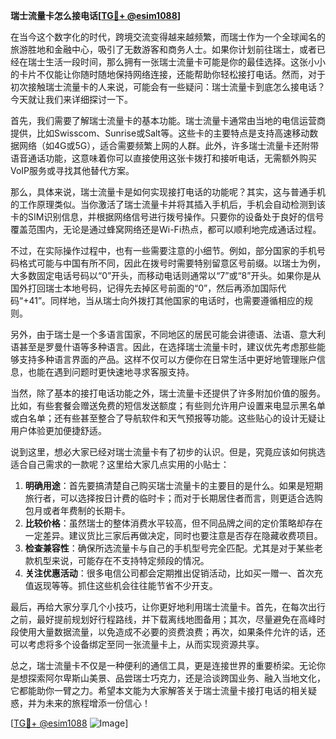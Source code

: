 **瑞士流量卡怎么接电话[[TG💪+ @esim1088](https://t.me/s/esim1088)]**

在当今这个数字化的时代，跨境交流变得越来越频繁，而瑞士作为一个全球闻名的旅游胜地和金融中心，吸引了无数游客和商务人士。如果你计划前往瑞士，或者已经在瑞士生活一段时间，那么拥有一张瑞士流量卡可能是你的最佳选择。这张小小的卡片不仅能让你随时随地保持网络连接，还能帮助你轻松接打电话。然而，对于初次接触瑞士流量卡的人来说，可能会有一些疑问：瑞士流量卡到底怎么接电话？今天就让我们来详细探讨一下。

首先，我们需要了解瑞士流量卡的基本功能。瑞士流量卡通常由当地的电信运营商提供，比如Swisscom、Sunrise或Salt等。这些卡的主要特点是支持高速移动数据网络（如4G或5G），适合需要频繁上网的人群。此外，许多瑞士流量卡还附带语音通话功能，这意味着你可以直接使用这张卡拨打和接听电话，无需额外购买VoIP服务或寻找其他替代方案。

那么，具体来说，瑞士流量卡是如何实现接打电话的功能呢？其实，这与普通手机的工作原理类似。当你激活了瑞士流量卡并将其插入手机后，手机会自动检测到该卡的SIM识别信息，并根据网络信号进行拨号操作。只要你的设备处于良好的信号覆盖范围内，无论是通过蜂窝网络还是Wi-Fi热点，都可以顺利地完成通话过程。

不过，在实际操作过程中，也有一些需要注意的小细节。例如，部分国家的手机号码格式可能与中国有所不同，因此在拨号时需要特别留意区号前缀。以瑞士为例，大多数固定电话号码以“0”开头，而移动电话则通常以“7”或“8”开头。如果你是从国外打回瑞士本地号码，记得先去掉区号前面的“0”，然后再添加国际代码“+41”。同样地，当从瑞士向外拨打其他国家的电话时，也需要遵循相应的规则。

另外，由于瑞士是一个多语言国家，不同地区的居民可能会讲德语、法语、意大利语甚至是罗曼什语等多种语言。因此，在选择瑞士流量卡时，建议优先考虑那些能够支持多种语言界面的产品。这样不仅可以方便你在日常生活中更好地管理账户信息，也能在遇到问题时更快速地寻求客服支持。

当然，除了基本的接打电话功能之外，瑞士流量卡还提供了许多附加价值的服务。比如，有些套餐会赠送免费的短信发送额度；有些则允许用户设置来电显示黑名单或白名单；还有些甚至整合了导航软件和天气预报等功能。这些贴心的设计无疑让用户体验更加便捷舒适。

说到这里，想必大家已经对瑞士流量卡有了初步的认识。但是，究竟应该如何挑选适合自己需求的一款呢？这里给大家几点实用的小贴士：

1. **明确用途**：首先要搞清楚自己购买瑞士流量卡的主要目的是什么。如果是短期旅行者，可以选择按日计费的临时卡；而对于长期居住者而言，则更适合选购包月或者年费制的长期卡。
2. **比较价格**：虽然瑞士的整体消费水平较高，但不同品牌之间的定价策略却存在一定差异。建议货比三家后再做决定，同时也要注意是否存在隐藏收费项目。
3. **检查兼容性**：确保所选流量卡与自己的手机型号完全匹配。尤其是对于某些老款机型来说，可能存在不支持特定频段的情况。
4. **关注优惠活动**：很多电信公司都会定期推出促销活动，比如买一赠一、首次充值返现等等。抓住这些机会往往能节省不少开支。

最后，再给大家分享几个小技巧，让你更好地利用瑞士流量卡。首先，在每次出行之前，最好提前规划好行程路线，并下载离线地图备用；其次，尽量避免在高峰时段使用大量数据流量，以免造成不必要的资费浪费；再次，如果条件允许的话，还可以考虑将多个设备绑定至同一张流量卡上，从而实现资源共享。

总之，瑞士流量卡不仅是一种便利的通信工具，更是连接世界的重要桥梁。无论你是想探索阿尔卑斯山美景、品尝瑞士巧克力，还是洽谈跨国业务、融入当地文化，它都能助你一臂之力。希望本文能为大家解答关于瑞士流量卡接打电话的相关疑惑，并为未来的旅程增添一份信心！

[[TG💪+ @esim1088](https://t.me/s/esim1088) ![Image](https://i.postimg.cc/4NQfJmqS/Snipaste-2025-05-13-00-14-12.png)]